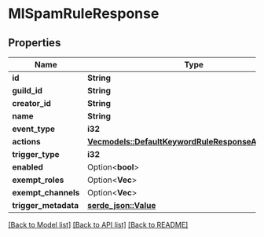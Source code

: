 # MlSpamRuleResponse

## Properties

Name | Type | Description | Notes
------------ | ------------- | ------------- | -------------
**id** | **String** |  | 
**guild_id** | **String** |  | 
**creator_id** | **String** |  | 
**name** | **String** |  | 
**event_type** | **i32** |  | 
**actions** | [**Vec<models::DefaultKeywordRuleResponseActionsInner>**](DefaultKeywordRuleResponse_actions_inner.md) |  | 
**trigger_type** | **i32** |  | 
**enabled** | Option<**bool**> |  | [optional]
**exempt_roles** | Option<**Vec<String>**> |  | [optional]
**exempt_channels** | Option<**Vec<String>**> |  | [optional]
**trigger_metadata** | [**serde_json::Value**](.md) |  | 

[[Back to Model list]](../README.md#documentation-for-models) [[Back to API list]](../README.md#documentation-for-api-endpoints) [[Back to README]](../README.md)


